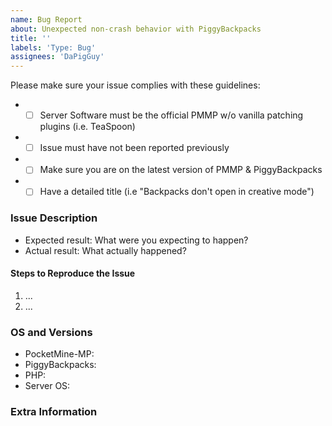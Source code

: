 ```yaml
---
name: Bug Report
about: Unexpected non-crash behavior with PiggyBackpacks
title: ''
labels: 'Type: Bug'
assignees: 'DaPigGuy'
---
```


<!-- Failure to complete the required fields will result in the issue being closed. -->
Please make sure your issue complies with these guidelines:
- * [ ] Server Software must be the official PMMP w/o vanilla patching plugins (i.e. TeaSpoon)
- * [ ] Issue must have not been reported previously
- * [ ] Make sure you are on the latest version of PMMP & PiggyBackpacks
- * [ ] Have a detailed title (i.e "Backpacks don't open in creative mode")

### Issue Description

- Expected result: What were you expecting to happen?
- Actual result: What actually happened?

#### Steps to Reproduce the Issue
1. ...
2. ...

### OS and Versions
<!-- Use `/version` for PMMP version & `/version PiggyBackpacks` for PiggyBackpacks version -->
* PocketMine-MP:
* PiggyBackpacks:
* PHP:
* Server OS:

<!--- Provide any extra information below  -->
### Extra Information